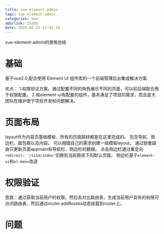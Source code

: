 ```yaml
---
title: vue-element-admin
tags: vue-element-admin
categories: Vue
abbrlink: 25206
date: 2019-02-25 13:41:34
---
```


vue-element-admin的使用总结

<!-- more -->

# 基础

基于vue2.0,配合使用 Element UI 组件库的一个前端管理后台集成解决方案.

优点：
1.权限验证方案。通过配置不同的角色展示不同的页面，可以前后端配合用于权限配置。
2.和element-ui有配套的组件，基本满足了项目的需求，而且是大团队在维护便于项目开发和问题解决。

# 页面布局

layout作为内容页基础模板，所有的页面跳转都是在这里完成的。
包含导航、侧边栏、面包屑以及内容。
可以根据自己的需求创建一级模板layout。
通过嵌套路由只更新页面appmain和导航栏、侧边栏的数据。
点击侧边栏通过重定向`redirect: '/site/index'`切换到当前路径下的默认页面。
侧边栏基于`element-ui`和`el-menu`改造

# 权限验证

思路：通过获取当前用户的权限，然后去对比路由表，生成当前用户具有的权限可访问路由表，然后通过router.addRoutes动态挂载到router上。

# 问题
